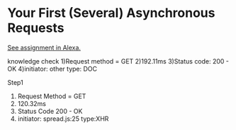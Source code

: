 # Your First (Several) Asynchronous Requests

[See assignment in Alexa.](https://alexa.bitmaker.co/wdi/67/assignments/2055/latest)

knowledge check
1)Request method = GET
2)192.11ms
3)Status code: 200 - OK
4)initiator: other type: DOC

Step1
1) Request Method = GET
2) 120.32ms
3) Status Code 200 - OK
4) initiator: spread.js:25 type:XHR
